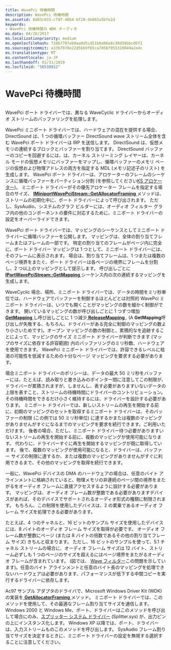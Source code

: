 ```yaml
---
title: WavePci 待機時間
description: WavePci 待機時間
ms.assetid: 6d83c015-cf8f-40b4-bf28-de865a5bfe2d
keywords:
- WavePci 待機時間の WDK オーディオ
ms.date: 04/20/2017
ms.localizationpriority: medium
ms.openlocfilehash: 718b7707eb0aa0d5cd51b0a06e8c30d30bbc05f1
ms.sourcegitcommit: a33b7978e22d5bb9f65ca7056f955319049a2e4c
ms.translationtype: MT
ms.contentlocale: ja-JP
ms.lasthandoff: 01/31/2019
ms.locfileid: "56539012"
---
```

# <a name="wavepci-latency"></a>WavePci 待機時間


## <span id="wavepci_latency"></span><span id="WAVEPCI_LATENCY"></span>


WavePci ポート ドライバーでは、異なる WaveCyclic ドライバーからオーディオ ストリームのバッファリングを処理します。

WavePci ミニポート ドライバーでは、ハードウェアの混在を提供する場合、DirectSound は、1 つの循環バッファー DirectSound wave ストリーム全体を含む WavePci ポート ドライバーは IRP を送信します。 DirectSound は、仮想メモリの連続するブロックとバッファーを割り当てます。 DirectSound バッファーのコピーを回避するには、は、カーネル ストリーミング レイヤーは、カーネル モードの仮想メモリにバッファーをマップし、循環バッファーのメモリ ページの仮想および物理アドレスの両方を指定する MDL (メモリ記述子のリスト) を生成します。 WavePci ポート ドライバーは、アロケーターのフレームのシーケンスに循環バッファーをパーティション分割 (を参照してください[KS アロケーター](https://msdn.microsoft.com/library/windows/hardware/ff567257))。 ミニポート ドライバーがその優先アロケーター フレームを指定する場合のサイズ、 [ **IMiniportWavePciStream::GetAllocatorFraming** ](https://msdn.microsoft.com/library/windows/hardware/ff536726)メソッドは、ストリームの初期化中に、ポート ドライバーによって呼び出されます。 ただし、SysAudio、システムのグラフ ビルダーには、オーディオ フィルター グラフ内の他のコンポーネントの要件に対応するために、ミニポート ドライバーの設定をオーバーライドできます。

WavePci ポート ドライバーでは、マッピングのシーケンスとしてミニポート ドライバーに循環バッファーを公開します。 マッピングは、全体の割り当てフレームまたはフレームの一部です。 特定の割り当てのフレームがページ内に完全に、ポート ドライバー マッピングは 1 つとして、ミニポート ドライバーには、そのフレームに表示されます。 場合は、割り当てフレームは、1 つまたは複数のページ境界をまたぐ、ポート ドライバーは各ページの境界にフレームを分割し、2 つ以上のマッピングとして提示します。 呼び出しごとに[ **IPortWavePciStream::GetMapping** ](https://msdn.microsoft.com/library/windows/hardware/ff536909)シーケンス内の次の連続するマッピングを生成します。

WaveCyclic 場合、場所、ミニポート ドライバーでは、データの時間をミリ秒単位では、ハードウェアでバッファーを制御するほとんどとは対照的 WavePci ミニポート ドライバーは、いつでも開くことがマッピングの数を細かく制御ができます。 開いているマッピングの数が呼び出しごとに 1 つずつ増加[ **GetMapping** ](https://msdn.microsoft.com/library/windows/hardware/ff536909)し呼び出しごとに 1 つ減少[ **ReleaseMapping** ](https://msdn.microsoft.com/library/windows/hardware/ff536911). (A **GetMapping**呼び出しが失敗する、もちろん、ドライバーがある完全に制御のマッピングの数より小さいためです)。オープン マッピングの数の制御と、累積的なを追跡することによって、マッピングのサイズ ミニポート ドライバーが判断できます (マップのサイズに依存する許容範囲) 内のバッファリングのミリ秒数、ハードウェアを使用できます。 WavePci ミニポート ドライバーでは、許容できるレベルに枯渇の可能性を低減するための十分なページ マッピングを要求する必要があります。

場合ミニポート ドライバーのポリシーは、データの最大 50 ミリ秒をバッファーには、たとえば、読み取りと書き込みのポインター間に注意してこの制限が、ドライバーが累積されますが、しませんし、表す必要がありますいないデータの上限を表すこと、ストリームの待機時間にドライバーのコントリビューション。 その待機時間をできるだけ小さく維持するには、ドライバーを設計する必要があります。 ミニポート ドライバーでは、新しいストリームの再生を開始する前に、初期のマッピングのセットを取得するミニポート ドライバーは、そのバッファーの制限 (この例では 50 ミリ秒単位) に達するかまたは複数のマッピングがありませんがすぐになるまでのマッピングを要求を続行できます。ご利用いただけます。 後者の場合、ただし、ミニポート ドライバー待つ必要がありますいないストリームの再生を開始する前に、複数のマッピングが使用可能になります。 代わりに、ドライバーすぐに再生を開始するマッピングが既に取得しています。 後で、複数のマッピングが使用可能になると、ドライバーは、バッファー サイズの制限に達するか、または複数のマッピングがありませんがすぐに利用できるまで、その他のマッピングを取得を続行できます。

一般に、WavePci デバイスの DMA のハードウェアの場合は、任意のバイト アラインメントに格納されていると、物理メモリの非連続のページ間の境界をまたがるをオーディオ フレームに直接アクセスするように設計する必要があります。 マッピングは、オーディオ フレーム数が整数である必要がありますデバイスがあれば、そのデバイスでサポートされるオーディオ形式の種類に制限されます。 もちろん、この制限を使用したデバイスは、2 の累乗であるオーディオ フレーム サイズを処理できる必要があります。

たとえば、4 つのチャネルと、16 ビットのサンプル サイズを使用したデバイスには、8 バイトのオーディオ フレーム サイズを取得が必要です。 オーディオ フレーム数が整数にページ (または 8 バイトの倍数であるその他の割り当てフレーム サイズ) きちんと収まります。 ただし、16 ビットのサンプルを使って、5.1 チャネル ストリームの場合に、オーディオ フレーム サイズは 12 バイト、ストリーム必ずしも 1 つのページのサイズを超えるにはページ境界をまたがるオーディオ フレームが含まれています。 (図では、 [Wave フィルター](wave-filters.md)この問題を示しています)。任意のバイト アラインメントと任意のバイト長のマッピングを処理できないハードウェアは必要があります、パフォーマンスが低下する中間コピーを実行するドライバーに依存します。

Ac97 サンプル アダプタのドライバで、Microsoft Windows Driver Kit (WDK) の実装を[ **GetAllocatorFraming** ](https://msdn.microsoft.com/library/windows/hardware/ff536726)メソッド。 ミニポート ドライバーでは、このメソッドを使用して、その最適なフレーム割り当てサイズを通信します。 Windows 2000 と Windows Me、ポート、ドライバーはこのメソッドを呼び出して場合にのみ、[スプリッター システム ドライバー](kernel-mode-wdm-audio-components.md#splitter_system_driver) (Splitter.sys) が、出力ピンの上にインスタンス化します。 Windows XP 以降では、ポート、ドライバーは、入力ストリームものこのメソッドを呼び出します。 SysAudio フレーム割り当てサイズを決定するときに、ミニポート ドライバーの設定を無視する選択することに注意してください。

 

 





